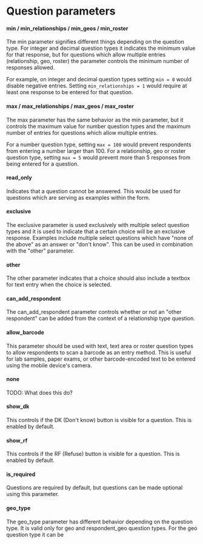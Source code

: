 # Question parameters

#### min / min_relationships / min_geos / min_roster
The min parameter signifies different things depending on the question type. For integer and decimal question types it indicates the minimum value for that response, but for questions which allow multiple entries (relationship, geo, roster) the parameter controls the minimum number of responses allowed. 

For example, on integer and decimal question types setting `min = 0` would disable negative entries. Setting `min_relationships = 1` would require at least one response to be entered for that question.

#### max / max_relationships / max_geos / max_roster
The max parameter has the same behavior as the min parameter, but it controls the maximum value for number question types and the maximum number of entries for questions which allow multiple entries.

For a number question type, setting `max = 100` would prevent respondents from entering a number larger than 100.
For a relationship, geo or roster question type, setting `max = 5` would prevent more than 5 responses from being entered for a question.

#### read_only
Indicates that a question cannot be answered. This would be used for questions which are serving as examples within the form.

#### exclusive
The exclusive parameter is used exclusively with multiple select question types and it is used to indicate that a certain choice will be an exclusive response. Examples include multiple select questions which have "none of the above" as an answer or "don't know". This can be used in combination with the "other" parameter. 

#### other
The other parameter indicates that a choice should also include a textbox for text entry when the choice is selected.

#### can_add_respondent
The can_add_respondent parameter controls whether or not an "other respondent" can be added from the context of a relationship type question.

#### allow_barcode
This parameter should be used with text, text area or roster question types to allow respondents to scan a barcode as an entry method. This is useful for lab samples, paper exams, or other barcode-encoded text to be entered using the mobile device's camera.

#### none
TODO: What does this do?

#### show_dk
This controls if the DK (Don't know) button is visible for a question. This is enabled by default.

#### show_rf
This controls if the RF (Refuse) button is visible for a question. This is enabled by default.

#### is_required
Questions are required by default, but questions can be made optional using this parameter.

#### geo_type
The geo_type parameter has different behavior depending on the question type. It is valid only for geo and respondent_geo question types. For the geo question type it can be
